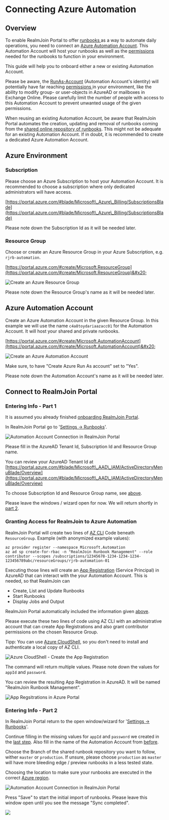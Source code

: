# Connecting Azure Automation

## Overview

To enable RealmJoin Portal to offer [runbooks ](broken-reference)as a way to automate daily operations, you need to connect an [Azure Automation Account](https://azure.microsoft.com/en-us/services/automation/). This Automation Account will host your runbooks as well as the [permissions](../runbooks/azure-ad-roles-and-permissions.md) needed for the runbooks to function in your environment.

This guide will help you to onboard either a new or existing Automation Account.

Please be aware, the [RunAs-Account](https://docs.microsoft.com/en-us/azure/automation/create-run-as-account) (Automation Account's identity) will potentially have far reaching [permissions ](../runbooks/azure-ad-roles-and-permissions.md)in your environment, like the ability to modify group- or user-objects in AzureAD or mailboxes in Exchange Online. Please carefully limit the number of people with access to this Automation Account to prevent unwanted usage of the given permissions.

When reusing an existing Automation Account, be aware that RealmJoin Portal automates the creation, updating and removal of runbooks coming from the [shared online repository of runbooks](https://github.com/realmjoin/realmjoin-runbooks). This might not be adequate for an existing Automation Account. If in doubt, it is recommended to create a dedicated Azure Automation Account.

## Azure Environment

### Subscription

Please choose an Azure Subscription to host your Automation Account. It is recommended to choose a subscription where only dedicated administrators will have access.

[https://portal.azure.com/#blade/Microsoft\_Azure\_Billing/SubscriptionsBlade](https://portal.azure.com/#blade/Microsoft\_Azure\_Billing/SubscriptionsBlade)

Please note down the Subscription Id as it will be needed later.

### Resource Group

Choose or create an Azure Resource Group in your Azure Subscription, e.g. `rjrb-automation`.

[https://portal.azure.com/#create/Microsoft.ResourceGroup](https://portal.azure.com/#create/Microsoft.ResourceGroup)&#x20;

![Create an Azure Resource Group](<../.gitbook/assets/image (7) (1).png>)

Please note down the Resource Group's name as it will be needed later.

## Azure Automation Account <a href="#user-content-azure-automation-account" id="user-content-azure-automation-account"></a>

Create an Azure Automation Account in the given Resource Group. In this example we will use the name `c4a8toydariaazacc01` for the Automation Account. It will host your shared and private runbooks.

[https://portal.azure.com/#create/Microsoft.AutomationAccount](https://portal.azure.com/#create/Microsoft.AutomationAccount)&#x20;

![Create an Azure Automation Account](https://dev.azure.com/c4a8/508e625f-6172-4534-b31e-a05ed53d9768/\_apis/git/repositories/f846934d-7f2f-42ae-a15a-6d20ceb0f586/Items?path=/.attachments/image-f7b89790-de1d-4afb-a951-ac601b465ca8.png\&download=false\&resolveLfs=true&%24format=octetStream\&api-version=5.0-preview.1\&sanitize=true\&versionDescriptor.version=wikiMaster)

Make sure, to have "Create Azure Run As account" set to "Yes".

Please note down the Automation Account's name as it will be needed later.

## Connect to RealmJoin Portal

### Entering Info - Part 1

It is assumed you already finished [onboarding RealmJoin Portal](onboarding-realmjoin-portal.md).

In RealmJoin Portal go to '[Settings -> Runbooks](https://portal.realmjoin.com/settings/runbooks-configuration)'.

![Automation Account Connection in RealmJoin Portal](<../.gitbook/assets/image (1) (1) (1) (1).png>)

Please fill in the AzureAD Tenant Id, Subscription Id and Resource Group name.

You can review your AzureAD Tenant Id at [https://portal.azure.com/#blade/Microsoft\_AAD\_IAM/ActiveDirectoryMenuBlade/Overview](https://portal.azure.com/#blade/Microsoft\_AAD\_IAM/ActiveDirectoryMenuBlade/Overview)

To choose Subscription Id and Resource Group name, see [above](connecting-azure-automation.md#subscription-and-resource-group).&#x20;

Please leave the windows / wizard open for now. We will return shortly in [part 2](connecting-azure-automation.md#entering-info-part-2).

### Granting Access for RealmJoin to Azure Automation

RealmJoin Portal will create two lines of [AZ CLI](https://docs.microsoft.com/en-us/cli/azure/what-is-azure-cli) Code beneath `ResourceGroup`. Example (with anonymized example values):

```
az provider register --namespace Microsoft.Automation
az ad sp create-for-rbac -n "RealmJoin Runbook Management" --role contributor --scopes /subscriptions/12345678-1234-1234-1234-123456789abc/resourceGroups/rjrb-automation-01
```

Executing those lines will create an [App Registration](https://docs.microsoft.com/en-us/azure/active-directory/develop/app-objects-and-service-principals) (Service Principal) in AzureAD that can interact with the your Automation Account. This is needed, so that RealmJoin can&#x20;

* Create, List and Update Runbooks
* Start Runbooks
* Display Jobs and Output

RealmJoin Portal automatically included the information given [above](connecting-azure-automation.md#entering-info-part-1).&#x20;

Please execute these two lines of code using AZ CLI with an administrative account that can create App Registrations and also grant contributor permissions on the chosen Resource Group.

Tipp: You can use [Azure CloudShell](https://docs.microsoft.com/en-us/azure/cloud-shell/overview), so you don't need to install and authenticate a local copy of AZ CLI.

![Azure CloudShell - Create the App Registration](<../.gitbook/assets/image (4) (1).png>)

The command will return multiple values. Please note down the values for `appId` and `password`.&#x20;

You can review the resulting App Registration in AzureAD. It will be named "RealmJoin Runbook Management".

![App Regsitrations in Azure Portal](<../.gitbook/assets/image (3) (1).png>)

### Entering Info - Part 2

In RealmJoin Portal return to the open window/wizard for '[Settings -> Runbooks](https://portal.realmjoin.com/settings/runbooks-configuration)'.

Continue filling in the missing values for `appId` and `password` we created in the [last step](connecting-azure-automation.md#granting-access-for-realmjoin-to-azure-automation). Also fill in the name of the Automation Account from [before](connecting-azure-automation.md#user-content-azure-automation-account).

Choose the Branch of the shared runbook repository you want to follow, wither `master` or `production`. If unsure, please choose `production` as `master` will have more bleeding edge / preview runbooks in a less tested state.

Choosing the location to make sure your runbooks are executed in the correct [Azure region](https://docs.microsoft.com/en-us/azure/availability-zones/az-overview).

![Automation Account Connection in RealmJoin Portal](<../.gitbook/assets/image (9) (1).png>)

Press "Save" to start the initial import of runbooks. Please leave this window open until you see the message "Sync completed".

![](<../.gitbook/assets/image (5) (1).png>)
